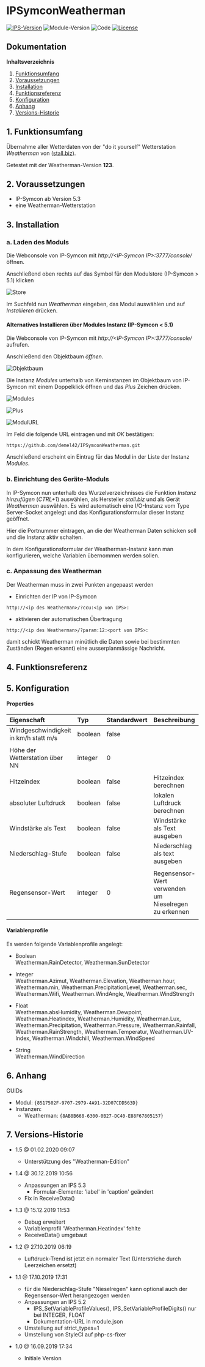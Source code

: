 # IPSymconWeatherman

[![IPS-Version](https://img.shields.io/badge/Symcon_Version-5.3+-red.svg)](https://www.symcon.de/service/dokumentation/entwicklerbereich/sdk-tools/sdk-php/)
![Module-Version](https://img.shields.io/badge/Modul_Version-1.4-blue.svg)
![Code](https://img.shields.io/badge/Code-PHP-blue.svg)
[![License](https://img.shields.io/badge/License-CC%20BY--NC--SA%204.0-green.svg)](https://creativecommons.org/licenses/by-nc-sa/4.0/)

## Dokumentation

**Inhaltsverzeichnis**

1. [Funktionsumfang](#1-funktionsumfang)
2. [Voraussetzungen](#2-voraussetzungen)
3. [Installation](#3-installation)
4. [Funktionsreferenz](#4-funktionsreferenz)
5. [Konfiguration](#5-konfiguration)
6. [Anhang](#6-anhang)
7. [Versions-Historie](#7-versions-historie)

## 1. Funktionsumfang

Übernahme aller Wetterdaten von der "do it yourself" Wetterstation _Weatherman_ von ([stall.biz](https://www.stall.biz/project/weatherman-die-perfekte-wetterstation-fuer-die-hausautomation)).

Getestet mit der Weatherman-Version **123**.

## 2. Voraussetzungen

 - IP-Symcon ab Version 5.3
 - eine Weatherman-Wetterstation

## 3. Installation

### a. Laden des Moduls

Die Webconsole von IP-Symcon mit _http://\<IP-Symcon IP\>:3777/console/_ öffnen.

Anschließend oben rechts auf das Symbol für den Modulstore (IP-Symcon > 5.1) klicken

![Store](docs/de/img/store_icon.png?raw=true "open store")

Im Suchfeld nun _Weatherman_ eingeben, das Modul auswählen und auf _Installieren_ drücken.

#### Alternatives Installieren über Modules Instanz (IP-Symcon < 5.1)

Die Webconsole von IP-Symcon mit _http://\<IP-Symcon IP\>:3777/console/_ aufrufen.

Anschließend den Objektbaum _öffnen_.

![Objektbaum](docs/de/img/objektbaum.png?raw=true "Objektbaum")

Die Instanz _Modules_ unterhalb von Kerninstanzen im Objektbaum von IP-Symcon mit einem Doppelklick öffnen und das  _Plus_ Zeichen drücken.

![Modules](docs/de/img/Modules.png?raw=true "Modules")

![Plus](docs/de/img/plus.png?raw=true "Plus")

![ModulURL](docs/de/img/add_module.png?raw=true "Add Module")

Im Feld die folgende URL eintragen und mit _OK_ bestätigen:

```
https://github.com/demel42/IPSymconWeatherman.git
```

Anschließend erscheint ein Eintrag für das Modul in der Liste der Instanz _Modules_.

### b. Einrichtung des Geräte-Moduls

In IP-Symcon nun unterhalb des Wurzelverzeichnisses die Funktion _Instanz hinzufügen_ (_CTRL+1_) auswählen, als Hersteller _stall.biz_ und als Gerät _Weatherman_ auswählen.
Es wird automatisch eine I/O-Instanz vom Type Server-Socket angelegt und das Konfigurationsformular dieser Instanz geöffnet.

Hier die Portnummer eintragen, an die der Weatherman Daten schicken soll und die Instanz aktiv schalten.

In dem Konfigurationsformular der Weatherman-Instanz kann man konfigurieren, welche Variablen übernommen werden sollen.

### c. Anpassung des Weatherman

Der Weatherman muss in zwei Punkten angepaast werden

- Einrichten der IP von IP-Symcon
```
http://<ip des Weatherman>/?ccu:<ip von IPS>:
```
- aktivieren der automatischen Übertragung
```
http://<ip des Weatherman>/?param:12:<port von IPS>:
```

damit schickt Weatherman minütlich die Daten sowie bei bestimmten Zuständen (Regen erkannt) eine ausserplanmässige Nachricht.

## 4. Funktionsreferenz

## 5. Konfiguration

#### Properties

| Eigenschaft                           | Typ      | Standardwert | Beschreibung |
| :------------------------------------ | :------  | :----------- | :----------- |
| Windgeschwindigkeit in km/h statt m/s | boolean  | false        | |
|                                       |          |              | |
| Höhe der Wetterstation über NN        | integer  | 0            | |
|                                       |          |              | |
| Hitzeindex                            | boolean  | false        | Hitzeindex berechnen |
| absoluter Luftdruck                   | boolean  | false        | lokalen Luftdruck berechnen  |
| Windstärke als Text                   | boolean  | false        | Windstärke als Text ausgeben |
| Niederschlag-Stufe                    | boolean  | false        | Niederschlag als text ausgeben |
|                                       |          |              | |
| Regensensor-Wert                      | integer  | 0            | Regensensor-Wert verwenden um Nieselregen zu erkennen |
|                                       |          |              | |

#### Variablenprofile

Es werden folgende Variablenprofile angelegt:
* Boolean<br>
Weatherman.RainDetector, Weatherman.SunDetector

* Integer<br>
Weatherman.Azimut, Weatherman.Elevation, Weatherman.hour, Weatherman.min, Weatherman.PrecipitationLevel, Weatherman.sec, Weatherman.Wifi,
Weatherman.WindAngle, Weatherman.WindStrength

* Float<br>
Weatherman.absHumidity, Weatherman.Dewpoint, Weatherman.Heatindex, Weatherman.Humidity, Weatherman.Lux, Weatherman.Precipitation,
Weatherman.Pressure, Weatherman.Rainfall, Weatherman.RainStrength, Weatherman.Temperatur, Weatherman.UV-Index, Weatherman.Windchill,
Weatherman.WindSpeed

* String<br>
Weatherman.WindDirection

## 6. Anhang

GUIDs
- Modul: `{8517502F-9707-2979-4A91-32D07CDD563D}`
- Instanzen:
  - Weatherman: `{8AB8B668-6300-0B27-DC40-E88F67805157}`

## 7. Versions-Historie

- 1.5 @ 01.02.2020 09:07
  - Unterstützung des "Weatherman-Edition"

- 1.4 @ 30.12.2019 10:56
  - Anpassungen an IPS 5.3
    - Formular-Elemente: 'label' in 'caption' geändert
  - Fix in ReceiveData()

- 1.3 @ 15.12.2019 11:53
  - Debug erweitert
  - Variablenprofil 'Weatherman.Heatindex' fehlte
  - ReceiveData() umgebaut

- 1.2 @ 27.10.2019 06:19
  - Luftdruck-Trend ist jetzt ein normaler Text (Unterstriche durch Leerzeichen ersetzt)

- 1.1 @ 17.10.2019 17:31
  - für die Niederschlag-Stufe "Nieselregen" kann optional auch der Regensensor-Wert herangezogen werden
  - Anpassungen an IPS 5.2
    - IPS_SetVariableProfileValues(), IPS_SetVariableProfileDigits() nur bei INTEGER, FLOAT
	- Dokumentation-URL in module.json
  - Umstellung auf strict_types=1
  - Umstellung von StyleCI auf php-cs-fixer

- 1.0 @ 16.09.2019 17:34
  - Initiale Version
